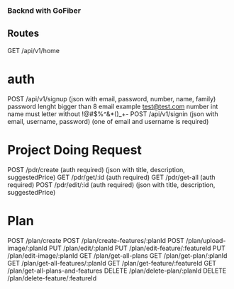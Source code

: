 ### Backnd with GoFiber

## Routes
GET /api/v1/home

# auth
POST /api/v1/signup (json with email, password, number, name, family)
    password lenght bigger than 8
    email example test@test.com
    number int
    name must letter without !@#$%^&*()_+-
POST /api/v1/signin (json with email, username, password) (one of email and username is required)

# Project Doing Request
POST /pdr/create (auth required) (json with title, description, suggestedPrice)
GET /pdr/get/:id (auth required)
GET /pdr/get-all (auth required)
POST /pdr/edit/:id (auth required) (json with title, description, suggestedPrice)

# Plan
POST /plan/create
POST /plan/create-features/:planId
POST /plan/upload-image/:planId
PUT /plan/edit/:planId
PUT	/plan/edit-feature/:featureId
PUT	/plan/edit-image/:planId
GET	/plan/get-all-plans
GET	/plan/get-plan/:planId
GET	/plan/get-all-features/:planId
GET	/plan/get-feature/:featureId
GET /plan/get-all-plans-and-features
DELETE /plan/delete-plan/:planId
DELETE /plan/delete-feature/:featureId